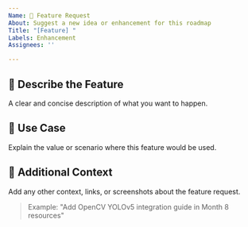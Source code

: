 ```yaml
---
Name: 🚀 Feature Request
About: Suggest a new idea or enhancement for this roadmap
Title: "[Feature] "
Labels: Enhancement
Assignees: ''

---
```


## 🧠 Describe the Feature
A clear and concise description of what you want to happen.

## 🧾 Use Case
Explain the value or scenario where this feature would be used.

## 📌 Additional Context
Add any other context, links, or screenshots about the feature request.

> Example: "Add OpenCV YOLOv5 integration guide in Month 8 resources"
